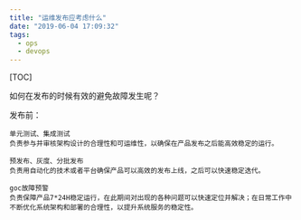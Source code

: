 ```yaml
---
title: "运维发布应考虑什么"
date: "2019-06-04 17:09:32"
tags: 
  - ops
  - devops
---
```


[TOC]

如何在发布的时候有效的避免故障发生呢？

发布前：

```
单元测试、集成测试
负责参与并审核架构设计的合理性和可运维性，以确保在产品发布之后能高效稳定的运行。

预发布、灰度、分批发布
负责用自动化的技术或者平台确保产品可以高效的发布上线，之后可以快速稳定迭代。

goc故障预警
负责保障产品7*24H稳定运行，在此期间对出现的各种问题可以快速定位并解决；在日常工作中不断优化系统架构和部署的合理性，以提升系统服务的稳定性。
```



